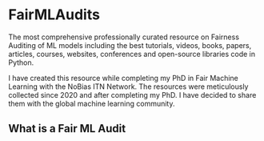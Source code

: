 # FairMLAudits

The most comprehensive professionally curated resource on Fairness Auditing of ML models including the best tutorials, videos, books, papers, articles, courses, websites, conferences and open-source libraries code in Python.

I have created this resource while completing my PhD in Fair Machine Learning with the NoBias ITN Network. The resources were meticulously collected since 2020 and after completing my PhD. I have decided to share them with the global machine learning community.

## What is a Fair ML Audit

